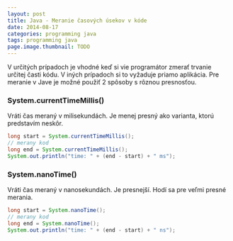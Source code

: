 ```yaml
---
layout: post
title: Java - Meranie časových úsekov v kóde
date: 2014-08-17
categories: programming java
tags: programming java
page.image.thumbnail: TODO
---
```


V určitých prípadoch je vhodné keď si vie programátor zmerať trvanie určitej časti kódu. V iných prípadoch si to
 vyžaduje priamo aplikácia. Pre meranie v Jave je možné použiť 2 spôsoby s rôznou presnosťou.

### System.currentTimeMillis()

Vráti čas meraný v milisekundách. Je menej presný ako varianta, ktorú predstavím neskôr.

```java
long start = System.currentTimeMillis();
// merany kod
long end = System.currentTimeMillis();
System.out.println("time: " + (end - start) + " ms");
```

### System.nanoTime()
 
Vráti čas meraný v nanosekundách. Je presnejší. Hodí sa pre veľmi presné merania.

```java
long start = System.nanoTime();
// merany kod
long end = System.nanoTime();
System.out.println("time: " + (end - start) + " ns");
```